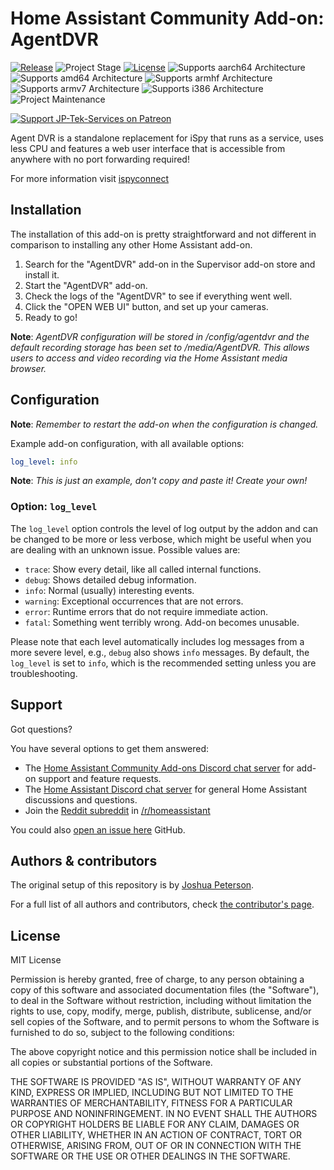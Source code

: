 # Home Assistant Community Add-on: AgentDVR
[![Release][agentdvr-release-shield]][owr-release] ![Project Stage][project-stage-shield] [![License][license-shield]](LICENSE.md)
![Supports aarch64 Architecture][aarch64-shield]
![Supports amd64 Architecture][amd64-shield]
![Supports armhf Architecture][armhf-shield]
![Supports armv7 Architecture][armv7-shield]
![Supports i386 Architecture][i386-shield]
![Project Maintenance][maintenance-shield]


[![Support JP-Tek-Services on Patreon][patreon-shield]][patreon]

Agent DVR is a standalone replacement for iSpy that runs as a service, uses less CPU and features a web user interface that is accessible from anywhere with no port forwarding required!

For more information visit [ispyconnect][ispyurl]

## Installation

The installation of this add-on is pretty straightforward and not different in
comparison to installing any other Home Assistant add-on.

1. Search for the "AgentDVR" add-on in the Supervisor add-on store
   and install it.
1. Start the "AgentDVR" add-on.
1. Check the logs of the "AgentDVR" to see if everything went well.
1. Click the "OPEN WEB UI" button, and set up your cameras.
1. Ready to go!

**Note**: _AgentDVR configuration will be stored in /config/agentdvr and the default recording storage has been set to /media/AgentDVR. This allows users to access and video recording via the Home Assistant media browser._

## Configuration

**Note**: _Remember to restart the add-on when the configuration is changed._

Example add-on configuration, with all available options:

```yaml
log_level: info
```

**Note**: _This is just an example, don't copy and paste it! Create your own!_

### Option: `log_level`

The `log_level` option controls the level of log output by the addon and can
be changed to be more or less verbose, which might be useful when you are
dealing with an unknown issue. Possible values are:

- `trace`: Show every detail, like all called internal functions.
- `debug`: Shows detailed debug information.
- `info`: Normal (usually) interesting events.
- `warning`: Exceptional occurrences that are not errors.
- `error`:  Runtime errors that do not require immediate action.
- `fatal`: Something went terribly wrong. Add-on becomes unusable.

Please note that each level automatically includes log messages from a
more severe level, e.g., `debug` also shows `info` messages. By default,
the `log_level` is set to `info`, which is the recommended setting unless
you are troubleshooting.

## Support

Got questions?

You have several options to get them answered:

- The [Home Assistant Community Add-ons Discord chat server][discord] for add-on
  support and feature requests.
- The [Home Assistant Discord chat server][discord-ha] for general Home
  Assistant discussions and questions.
- Join the [Reddit subreddit][reddit] in [/r/homeassistant][reddit]

You could also [open an issue here][issue] GitHub.

## Authors & contributors

The original setup of this repository is by [Joshua Peterson][jpeterson].

For a full list of all authors and contributors,
check [the contributor's page][contributors].

## License

MIT License

Permission is hereby granted, free of charge, to any person obtaining a copy
of this software and associated documentation files (the "Software"), to deal
in the Software without restriction, including without limitation the rights
to use, copy, modify, merge, publish, distribute, sublicense, and/or sell
copies of the Software, and to permit persons to whom the Software is
furnished to do so, subject to the following conditions:

The above copyright notice and this permission notice shall be included in all
copies or substantial portions of the Software.

THE SOFTWARE IS PROVIDED "AS IS", WITHOUT WARRANTY OF ANY KIND, EXPRESS OR
IMPLIED, INCLUDING BUT NOT LIMITED TO THE WARRANTIES OF MERCHANTABILITY,
FITNESS FOR A PARTICULAR PURPOSE AND NONINFRINGEMENT. IN NO EVENT SHALL THE
AUTHORS OR COPYRIGHT HOLDERS BE LIABLE FOR ANY CLAIM, DAMAGES OR OTHER
LIABILITY, WHETHER IN AN ACTION OF CONTRACT, TORT OR OTHERWISE, ARISING FROM,
OUT OF OR IN CONNECTION WITH THE SOFTWARE OR THE USE OR OTHER DEALINGS IN THE
SOFTWARE.

[contributors]: https://github.com/jpeterson37/addon-agentdvr/graphs/contributors
[discord-ha]: https://discord.gg/c5DvZ4e
[discord]: https://discord.me/hassioaddons
[jpeterson]: https://github.com/Jpeterson37
[issue]: https://github.com/jpeterson37/addon-agentdvr/issues
[reddit]: https://reddit.com/r/homeassistant
[releases]: https://github.com/jpeterson37/addon-agentdvr/releases
[ispyurl]: https://www.ispyconnect.com/
[contributors]: https://github.com/jpeterson37/addon-agentdvr/graphs/contributors
[discord-ha]: https://discord.gg/c5DvZ4e
[discord]: https://discord.gg/EXjEee3dnw
[jpeterson]: https://github.com/Jpeterson37
[issue]: https://github.com/JP-Tek-Services/addon-open-weather-radio/issues
[releases]: https://github.com/JP-Tek-Services/addon-open-weather-radio/releases
[maintenance-shield]: https://img.shields.io/maintenance/yes/2025.svg
[patreon-shield]: https://jpeterson37.github.io/patreon/patreon.png
[patreon]: https://www.patreon.com/jptekservices
[agentdvr-release-shield]: https://img.shields.io/badge/version-v0.02.0-blue.svg
[owr-release]: https://github.com/JP-Tek-Services/addon-open-weather-radio/
[amd64-shield]: https://img.shields.io/badge/amd64-yes-green.svg
[i386-shield]: https://img.shields.io/badge/i386-yes-green.svg
[aarch64-shield]: https://img.shields.io/badge/aarch64-no-red.svg
[armhf-shield]: https://img.shields.io/badge/armhf-no-red.svg
[armv7-shield]: https://img.shields.io/badge/armv7-no-red.svg
[project-stage-shield]: https://img.shields.io/badge/project%20stage-experimental-yellow.svg
[license-shield]: https://img.shields.io/github/license/JP-Tek-Services/addon-open-weather-radio